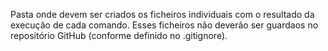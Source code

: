 Pasta onde devem ser criados os ficheiros individuais com o resultado
da execução de cada comando. Esses ficheiros não deverão ser guardaos
no repositório GitHub (conforme definido no .gitignore).
